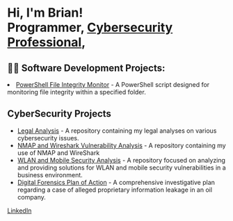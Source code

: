 <h1>Hi, I'm Brian! <br/>Programmer, <a href="https://www.linkedin.com/in/brian-pham-b94917141/">Cybersecurity Professional</a>,</h1>

<h2>👨‍💻 Software Development Projects:</h2>

<!-- Your software development projects here -->
  <li><a href="https://github.com/BrianPham2595/File-Integrity-Monitor-using-powershell.git">PowerShell File Integrity Monitor</a> - A PowerShell script designed for monitoring file integrity within a specified folder.</li>

<h2>CyberSecurity Projects</h2>

<!-- Your existing Cybersecurity projects here -->

<!-- Adding the new Legal Analysis Project -->
<ul>
  <li><a href="https://github.com/BrianPham2595/Legal-Analysis.git">Legal Analysis</a> - A repository containing my legal analyses on various cybersecurity issues.</li>

<li><a href="https://github.com/BrianPham2595/NMAP-WireShark.git">NMAP and Wireshark Vulnerability Analysis</a> - A repository containing my use of NMAP and WireShark</li>

 <!-- Adding the new WLAN and Mobile Security Project -->
  <li><a href="https://github.com/BrianPham2595/WLAN-and-Mobile-Security-.git">WLAN and Mobile Security Analysis</a> - A repository focused on analyzing and providing solutions for WLAN and mobile security vulnerabilities in a business environment.</li>


  <!-- Adding Digital Forensics Information Leak Report -->
  <li><a href="https://github.com/BrianPham2595/Digital-Forensics-POA.git">Digital Forensics Plan of Action</a> - A comprehensive investigative plan regarding a case of alleged proprietary information leakage in an oil company.</li>

</ul>

<!-- Your LinkedIn Link -->
[LinkedIn](https://www.linkedin.com/in/brian-pham-b94917141/)

<!--
Here are some ideas to get you started:

- 🔭 I’m currently working on ...
- 🌱 I’m currently learning ...
- 👯 I’m looking to collaborate on ...
- 🤔 I’m looking for help with ...
- 💬 Ask me about ...
- 📫 How to reach me: ...
- 😄 Pronouns: ...
- ⚡ Fun fact: ...
-->
